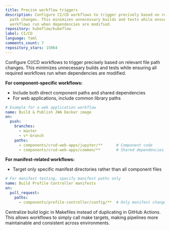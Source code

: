 ```yaml
---
title: Precise workflow triggers
description: Configure CI/CD workflows to trigger precisely based on relevant file
  path changes. This minimizes unnecessary builds and tests while ensuring all required
  workflows run when dependencies are modified.
repository: kubeflow/kubeflow
label: CI/CD
language: Yaml
comments_count: 7
repository_stars: 15064
---
```


Configure CI/CD workflows to trigger precisely based on relevant file path changes. This minimizes unnecessary builds and tests while ensuring all required workflows run when dependencies are modified.

**For component-specific workflows:**
- Include both direct component paths and shared dependencies
- For web applications, include common library paths

```yaml
# Example for a web application workflow
name: Build & Publish JWA Docker image
on:
  push:
    branches:
      - master
      - v*-branch
    paths:
      - components/crud-web-apps/jupyter/**      # Component code
      - components/crud-web-apps/common/**       # Shared dependencies
```

**For manifest-related workflows:**
- Target only specific manifest directories rather than all component files

```yaml
# For manifest testing, specify manifest paths only
name: Build Profile Controller manifests
on:
  pull_request:
    paths:
      - components/profile-controller/config/**  # Only manifest changes
```

Centralize build logic in Makefiles instead of duplicating in GitHub Actions. This allows workflows to simply call make targets, making pipelines more maintainable and consistent across environments.
